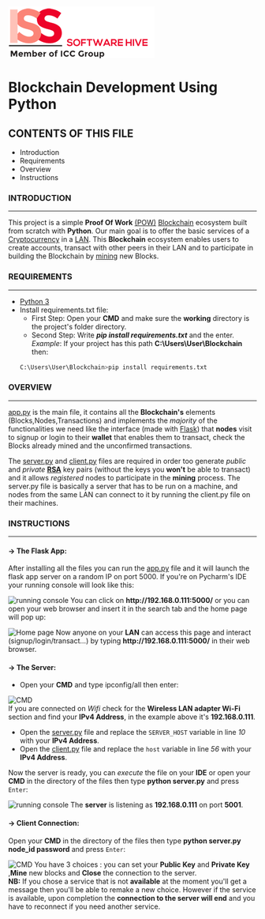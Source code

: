 ![ISS logo](https://github.com/Carlangelomikhael/Blockchain-Dev-Iss/blob/main/static/iss.png)

# Blockchain Development Using Python

## CONTENTS OF THIS FILE

 * Introduction 
 * Requirements
 * Overview
 * Instructions
  
### INTRODUCTION
------------
This project is a simple **Proof Of Work** [(POW)](https://www.investopedia.com/terms/p/proof-work.asp) [Blockchain](https://www.investopedia.com/terms/b/blockchain.asp) ecosystem built from scratch with **Python**.
Our main goal is to offer the basic services of a [Cryptocurrency](https://www.investopedia.com/terms/c/cryptocurrency.asp) in a [LAN](https://www.cisco.com/c/en/us/products/switches/what-is-a-lan-local-area-network.html).
This **Blockchain** ecosystem enables users to create accounts, transact with other peers in their LAN and to participate in building the Blockchain by [mining](https://www.investopedia.com/tech/how-does-bitcoin-mining-work/) new Blocks. 

### REQUIREMENTS
------------
* [Python 3](https://www.python.org/downloads/)
* Install requirements.txt file:
  * First Step: Open your **CMD** and make sure the **working** directory is the project's folder directory.
  * Second Step: Write ***pip install requirements.txt*** and the enter.
  *Example*: If your project has this path **C:\Users\User\Blockchain** then:
  ```bash
  C:\Users\User\Blockchain>pip install requirements.txt
  ```
### OVERVIEW
------------
[app.py](https://github.com/Carlangelomikhael/Blockchain-Dev-Iss/blob/main/app.py) is the main file, it contains all the **Blockchain's** elements (Blocks,Nodes,Transactions) and implements the *majority* of the functionalities we need 
like the interface (made with [Flask](https://flask.palletsprojects.com/en/2.0.x/)) that **nodes** visit to signup or login to their **wallet** that enables them to transact, check the Blocks already mined and the unconfirmed transactions.

The [server.py](https://github.com/Carlangelomikhael/Blockchain-Dev-Iss/blob/main/server.py) and [client.py](https://github.com/Carlangelomikhael/Blockchain-Dev-Iss/blob/main/client.py) files are required in order too generate *public* and *private* [**RSA**](https://stuvel.eu/python-rsa-doc/) key pairs (without the keys you **won't** be able to transact) and it allows *registered* nodes to participate in the **mining** process.
The server.py file is basically a server that has to be run on a machine, and nodes from the same LAN can connect to it by running the client.py file on their machines.

### INSTRUCTIONS
------------
#### -> The Flask App:
After installing all the files you can run the [app.py](https://github.com/Carlangelomikhael/Blockchain-Dev-Iss/blob/main/app.py) file and it will launch the flask app server on a random IP on port 5000. If you're on Pycharm's IDE your running console will look like this:

![running console](https://user-images.githubusercontent.com/88195134/143781704-52e153ca-4b1b-4c47-95e3-bdfe4cfcbac9.png)
You can click on **http://<i></i>192.168.0.111:5000/** or you can open your web browser and insert it in the search tab and the home page will pop up:

![Home page](https://user-images.githubusercontent.com/88195134/143782155-24f006d6-5e51-4312-bd1d-5fbd2308da0e.png)
Now anyone on your **LAN** can access this page and interact (signup/login/transact...) by typing **http://<i></i>192.168.0.111:5000/** in their web browser.

#### -> The Server:
* Open your **CMD** and type ipconfig/all then enter:

![CMD](https://user-images.githubusercontent.com/88195134/143783432-1ed1ae32-36d3-4588-962e-32724da0295c.png)           
If you are connected on *Wifi* check for the **Wireless LAN adapter Wi-Fi** section and find your **IPv4 Address**, in the example above it's **192.168.0.111**. 
* Open the [server.py](https://github.com/Carlangelomikhael/Blockchain-Dev-Iss/blob/main/server.py) file and replace the `SERVER_HOST` variable in line *10* with your **IPv4 Address**.
* Open the [client.py](https://github.com/Carlangelomikhael/Blockchain-Dev-Iss/blob/main/client.py) file and replace the `host` variable in line *56* with your **IPv4 Address**.

Now the server is ready, you can *execute* the file on your **IDE** or open your **CMD** in the directory of the files then type **python server.py** and press `Enter`:

![running console](https://user-images.githubusercontent.com/88195134/143784939-34ba3a87-2c05-433e-90bc-ebde26a9a064.png)
The **server** is listening as **192.168.0.111** on port **5001**.

#### -> Client Connection:
Open your **CMD** in the directory of the files then type **python server.py node_id password** and press `Enter`:

![CMD](https://user-images.githubusercontent.com/88195134/143785802-90ca3b81-10ca-40ec-a54e-ae24af2442b4.png)
You have 3 choices : you can set your **Public Key** and **Private Key**  ,**Mine** new blocks and **Close** the connection to the server.     
**NB:** If you chose a service that is not **available** at the moment you'll get a message then you'll be able to remake a new choice. However if the service is available, upon completion the **connection to the server will end** and you have to reconnect if you need another service.


